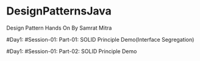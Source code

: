 # DesignPatternsJava
Design Pattern Hands On
By Samrat Mitra


#Day1:
  #Session-01:
    Part-01: SOLID Principle Demo(Interface Segregation)

#Day1:
  #Session-01:
    Part-02: SOLID Principle Demo
